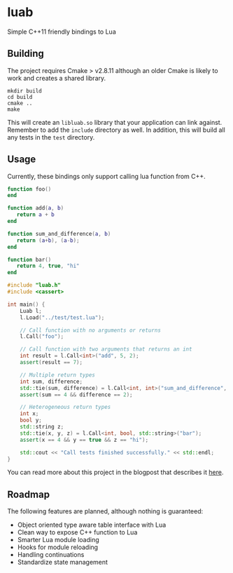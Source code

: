 # luab

Simple C++11 friendly bindings to Lua

## Building

The project requires Cmake > v2.8.11 although an older Cmake is likely
to work and creates a shared library.

```
mkdir build
cd build
cmake ..
make
```

This will create an `libluab.so` library that your application can
link against. Remember to add the `include` directory as well. In
addition, this will build all any tests in the `test` directory.

## Usage

Currently, these bindings only support calling lua function from C++.

```lua
function foo()
end

function add(a, b)
   return a + b
end

function sum_and_difference(a, b)
   return (a+b), (a-b);
end

function bar()
   return 4, true, "hi"
end
```

```c++
#include "luab.h"
#include <cassert>

int main() {
    Luab l;
    l.Load("../test/test.lua");

    // Call function with no arguments or returns
    l.Call("foo");

    // Call function with two arguments that returns an int
    int result = l.Call<int>("add", 5, 2);
    assert(result == 7);

    // Multiple return types
    int sum, difference;
    std::tie(sum, difference) = l.Call<int, int>("sum_and_difference", 3, 1);
    assert(sum == 4 && difference == 2);

    // Heterogeneous return types
    int x;
    bool y;
    std::string z;
    std::tie(x, y, z) = l.Call<int, bool, std::string>("bar");
    assert(x == 4 && y == true && z == "hi");

    std::cout << "Call tests finished successfully." << std::endl;
}
```

You can read more about this project in the blogpost that describes it [here](http://www.jeremyong.com/blog/2014/01/10/interfacing-lua-with-templates-in-c-plus-plus-11/).

## Roadmap

The following features are planned, although nothing is guaranteed:

- Object oriented type aware table interface with Lua
- Clean way to expose C++ function to Lua
- Smarter Lua module loading
- Hooks for module reloading
- Handling continuations
- Standardize state management
